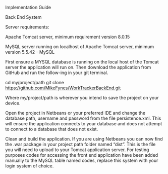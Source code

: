 Implementation Guide

Back End System

Server requirements:

Apache Tomcat server, minimum requirement version 8.0.15

MySQL server running on localhost of Apache Tomcat server, minimum version 5.5.42 - MySQL

First ensure a MYSQL database is running on the local host of the Tomcat server the application will run on.  Then download the application from GitHub and run the follow-ing in your git terminal.

cd my/project/path 
git clone https://github.com/MikeFynes/WorkTrackerBackEnd.git

Where my/project/path is wherever you intend to save the project on your device.

Open the project in Netbeans or your preferred IDE and change the database path, username and password from the file persistence.xml.  This will ensure the application connects to your database and does not attempt to connect to a database that does not exist.

Clean and build the application.  If you are using Netbeans you can now find the .war package in your project path folder named “dist”.  This is the file you will need to upload to your Tomcat application server.
For testing purposes codes for accessing the front end application have been added manually to the MySQL table named codes, replace this system with your login system of choice.

